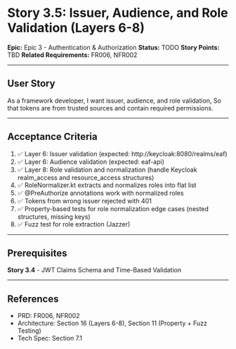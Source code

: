 # Story 3.5: Issuer, Audience, and Role Validation (Layers 6-8)

**Epic:** Epic 3 - Authentication & Authorization
**Status:** TODO
**Story Points:** TBD
**Related Requirements:** FR006, NFR002

---

## User Story

As a framework developer,
I want issuer, audience, and role validation,
So that tokens are from trusted sources and contain required permissions.

---

## Acceptance Criteria

1. ✅ Layer 6: Issuer validation (expected: http://keycloak:8080/realms/eaf)
2. ✅ Layer 6: Audience validation (expected: eaf-api)
3. ✅ Layer 8: Role validation and normalization (handle Keycloak realm_access and resource_access structures)
4. ✅ RoleNormalizer.kt extracts and normalizes roles into flat list
5. ✅ @PreAuthorize annotations work with normalized roles
6. ✅ Tokens from wrong issuer rejected with 401
7. ✅ Property-based tests for role normalization edge cases (nested structures, missing keys)
8. ✅ Fuzz test for role extraction (Jazzer)

---

## Prerequisites

**Story 3.4** - JWT Claims Schema and Time-Based Validation

---

## References

- PRD: FR006, NFR002
- Architecture: Section 16 (Layers 6-8), Section 11 (Property + Fuzz Testing)
- Tech Spec: Section 7.1
